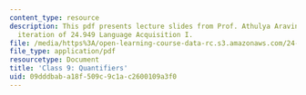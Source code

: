 ```yaml
---
content_type: resource
description: This pdf presents lecture slides from Prof. Athulya Aravind's fall 2020
  iteration of 24.949 Language Acquisition I.
file: /media/https%3A/open-learning-course-data-rc.s3.amazonaws.com/24-949-language-acquisition-i-fall-2020/09dddbaba18f509c9c1ac2600109a3f0_MIT24_949f20_lec9.pdf
file_type: application/pdf
resourcetype: Document
title: 'Class 9: Quantifiers'
uid: 09dddbab-a18f-509c-9c1a-c2600109a3f0
---
```


